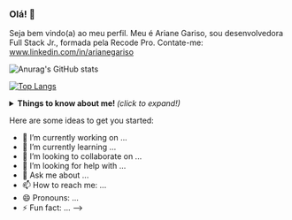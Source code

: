 ### Olá! 👋

Seja bem vindo(a) ao meu perfil. Meu é Ariane Gariso, sou desenvolvedora Full Stack Jr., formada pela Recode Pro. 
Contate-me: www.linkedin.com/in/arianegariso

![Anurag's GitHub stats](https://github-readme-stats.vercel.app/api?username=Arigariso&show_icons=true&theme=merko)

[![Top Langs](https://github-readme-stats.vercel.app/api/top-langs/?username=Arigariso)](https://github.com/Arigariso/github-readme-stats)

<details>
  <summary> <b> Things to know about me! </b> <i>(click to expand!)</i> </summary>
  
 <br>
  testando
  
</details>

Here are some ideas to get you started:

- 🔭 I’m currently working on ...
- 🌱 I’m currently learning ...
- 👯 I’m looking to collaborate on ...
- 🤔 I’m looking for help with ...
- 💬 Ask me about ...
- 📫 How to reach me: ...
- 😄 Pronouns: ...
- ⚡ Fun fact: ...
-->
